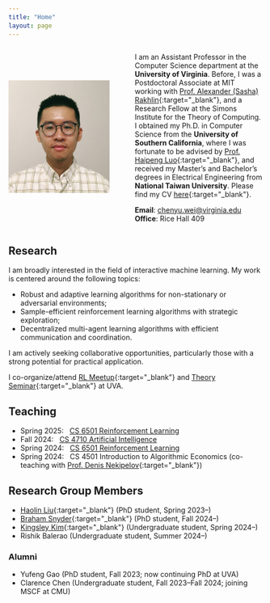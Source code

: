 ```yaml
---
title: "Home"
layout: page
---
```


<div style="display: flex; align-items: center;">


   <div style="flex: 0 0 200px; margin-right: 50px;">
    <img src="/image/photo.png" alt="My Photo" style="max-width: 100%; height: auto;">
  </div>

  <div style="flex: 1;" markdown="1">

I am an Assistant Professor in the Computer Science department at the **University of Virginia**. Before, I was a Postdoctoral Associate at MIT working with [Prof. Alexander (Sasha) Rakhlin](http://www.mit.edu/~rakhlin/){:target="_blank"}, and a Research Fellow at the Simons Institute for the Theory of Computing. I obtained my Ph.D. in Computer Science from the **University of Southern California**, where I was fortunate to be advised by [Prof. Haipeng Luo](https://haipeng-luo.net/){:target="_blank"}, and received my Master’s and Bachelor’s degrees in Electrical Engineering from **National Taiwan University**. Please find my CV [here](/document/cv.pdf){:target="_blank"}. 

**Email**: chenyu.wei@virginia.edu  
**Office**: Rice Hall 409
  
  </div>


 


</div>



## Research

I am broadly interested in the field of interactive machine learning. My work is centered around the following topics:   
- Robust and adaptive learning algorithms for non-stationary or adversarial environments;   
- Sample-efficient reinforcement learning algorithms with strategic exploration;   
- Decentralized multi-agent learning algorithms with efficient communication and coordination.  

I am actively seeking collaborative opportunities, particularly those with a strong potential for practical application.  
   
I co-organize/attend [RL Meetup](https://rl-meetup.github.io/){:target="_blank"} and [Theory Seminar](https://sites.google.com/view/tcs-uva/theory-seminar/){:target="_blank"} at UVA. 


## Teaching

- Spring 2025: &nbsp; [CS 6501 Reinforcement Learning](/rl2025sp/)  
- Fall 2024: &nbsp; [CS 4710 Artificial Intelligence](/ai2024fa/)  
- Spring 2024: &nbsp; [CS 6501 Reinforcement Learning](/rl2024sp/)  
- Spring 2024: &nbsp; CS 4501 Introduction to Algorithmic Economics (co-teaching with [Prof. Denis Nekipelov](https://engineering.virginia.edu/faculty/denis-nekipelov){:target="_blank"})  





## Research Group Members

- [Haolin Liu](https://liuhl2000.github.io/){:target="_blank"} (PhD student, Spring 2023–)  
- [Braham Snyder](https://www.braham.io/){:target="_blank"} (PhD student, Fall 2024–)   
- [Kingsley Kim](https://kingsleykim.dev/){:target="_blank"} (Undergraduate student, Spring 2024–)  
- Rishik Balerao (Undergraduate student, Summer 2024–)  


### Alumni  

- Yufeng Gao (PhD student, Fall 2023; now continuing PhD at UVA)  
- Clarence Chen (Undergraduate student, Fall 2023–Fall 2024; joining MSCF at CMU)  






